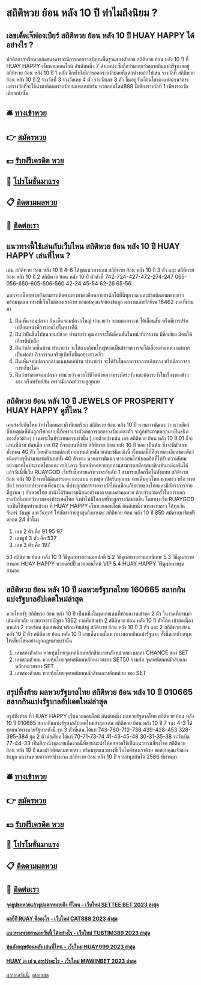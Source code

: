 # สถิติหวย ย้อน หลัง 10 ปี ทำไมถึงนิยม ?
## เลขเด็ดเจ๊ฟองเบียร์ สถิติหวย ย้อน หลัง 10 ปี HUAY HAPPY ได้อย่างไร ?
ปกติสลากหรือหวยสดธนาคารจะมีการออกรางวัลบนพื้นฐานของตัวเลข สถิติหวย ย้อน หลัง 10 ปี ที่ HUAY HAPPY เว็บหวยออนไลน์ อันดับหนึ่ง 7 ตำแหน่ง ซึ่งถือว่ามากกว่าสลากกินแบ่งรัฐบาลอยู่ สถิติหวย ย้อน หลัง 10 ปี 1 หลัก อีกทั้งยังมีการออกรางวัลย่อยที่แตกต่างออกไปเช่น รางวัลที่ สถิติหวย ย้อน หลัง 10 ปี 2 รางวัลที่ 3 รางวัลเลข 4 ตัว รางวัลเลข 3 ตัว ขึ้นอยู่กับเงื่อนไขของแต่ละธนาคาร แต่รางวัลที่จะใช้นำมาคิดผลรางวัลบนแพลตฟอร์ม หวยออนไลน์888 มีเพียงรางวัลที่ 1 เพียงรางวัลเดียวเท่านั้น

## 🛎 [ทางเข้าหวย](https://bit.ly/3BG5bNw)
## 👉 [สมัครหวย](https://bit.ly/3BG5bNw)
## 💵 [รับฟรีเครดิต หวย](https://bit.ly/3C3mvgS)
## 👑 [โปรโมชั่นมาแรง](https://bit.ly/3C3mvgS)
## 📋 [ติดตามผลหวย](https://bit.ly/3C3mvgS)
## 📱 [ติดต่อเรา](https://bit.ly/3C3mvgS)

## แนวทางนี้ใช้เล่นกับเว็บไหน สถิติหวย ย้อน หลัง 10 ปี HUAY HAPPY เล่นที่ไหน ?
เด่น สถิติหวย ย้อน หลัง 10 ปี 4-6 ได้ชุดแนวทางเลข สถิติหวย ย้อน หลัง 10 ปี 3 ตัว และ สถิติหวย ย้อน หลัง 10 ปี 2 สถิติหวย ย้อน หลัง 10 ปี ตัวดังนี้
742-724-427-472-274-247
065-056-650-605-506-560
42-24
45-54
62-26
65-56

นอกจากนี้คอหวยยังสามารถติดตามหวยซองอีกหลายสำนักได้ที่นี่ทุกงวด และฝากติดตามหวยลาว พร้อมชุดแนวทางที่เว็บไซต์ของเราด้วย
ขอขอบคุณเจ้าของข้อมูล
ผลงานเลขทักษิณ 16462 งวดที่ผ่านมา
1. ฝันเห็นจอมปลวก ฝันเห็นจอมปลวกใหญ่ ทำนายว่า จะหมดเคราะห์ ได้เลื่อนขั้น หรือมีการปรับเปลี่ยนหน้าที่การงานไปในทางที่ดี
2. ฝันว่าปีนขึ้นไปบนจอมปลวก ทำนายว่า คุณอาจจะได้เลื่อนขั้นในหน้าที่การงาน มีชื่อเสียง มีคนให้เกียรตินับถือ
3. ฝันว่าปลวกขึ้นบ้าน ทำนายว่า จะได้ลาภก้อนใหญ่หากเป็นข้าราชการจะได้เลื่อนตำแหน่ง แต่หากเป็นพ่อค้า กิจการจะเจริญเติบโตขึ้นอย่างรวดเร็ว
4. ฝันเห็นจอมปลวกกลางถนนนอกบ้าน ทำนายว่า จะได้รับโชคลาภจากการเดินทาง หรือมีลาภจากการเสี่ยงโชค
5. ฝันว่าทำลายจอมปลวก ทำนายว่า ควรใช้ชีวิตด้วยความระมัดระวัง และต้องระวังในเรื่องของข้าวของ หรือทรัพย์สิน เพราะมีเกณฑ์ว่าจะสูญหาย

## สถิติหวย ย้อน หลัง 10 ปี JEWELS OF PROSPERITY HUAY HAPPY ดูที่ไหน ?
เคยสงสัยกันไหมว่าทำไมคนลาวถึงนิยมเรียก สถิติหวย ย้อน หลัง 10 ปี หวยลาวพัฒนา ว่า หวยสัตว์ ซึ่งเหตุผลที่มันถูกเรียกแบบนี้ก็เพราะว่าตัวเลขการออกรางวัลแต่ละตัว จะถูกประกาศออกมาเป็นชนิดของสัตว์ต่างๆ ( เฉพาะในประเทศลาวเท่านั้น ) ยกตัวอย่างเช่น เลข สถิติหวย ย้อน หลัง 10 ปี 01 ก็จะแทนที่ด้วย ปลาเล็ก เลข 02 ก็จะแทนที่ด้วย สถิติหวย ย้อน หลัง 10 ปี หอย เป็นต้น ซึ่งจะมีตัวเลขทั้งหมด 40 ตัว โดยตัวเลขแต่ละตัวจะแทนด้วยสัตว์แต่ละชนิด ดังนี้
ทั้งหมดนี้ก็คือรายละเอียดของสัตว์ชนิดต่างๆที่นำมาแทนตัวเลขทั้ง 40 ตัวของ หวยลาวพัฒนา หวยออนไลน์ยอดฮิตที่ได้รับความนิยมอย่างมากในประเทศไทยและ สปป.ลาว ซึ่งเหล่าคอหวยทุกท่านสามารถสมัครสมาชิกเข้ามาเดิมพันได้แล้ววันนี้ที่เว็บ RUAYGOD เว็บรับซื้อหวยครบวงจรอันดับ 1 สามารถเลือกซื้อได้ทั้งแบบ สถิติหวย ย้อน หลัง 10 ปี หวยใต้ดินธรรมดา และแบบ หวยชุด เปิดรับทุกเลข จ่ายเต็มทุกโพย
หวยลาว หรือ หวยสัตว์ หวยจากประเทศเพื่อนบ้าน ที่ประยุกต์การจ่ายรางวัลให้เหมือนกับหวยของไทยและมีอัตราการจ่ายที่สูงพอ ๆ กับหวยไทย กำลังได้รับความนิยมอย่างมากจากเหล่าคอหวย ด้วยจำนวนครั้งในการออกรางวัลที่มากกว่าหวยของประเทศไทย จึงทำให้มีโอกาสที่จะถูกรางวัลมากขึ้น โดยทางเว็บ RUAYGOD จะเปิดให้ทุกท่านเข้ามา ที่ HUAY HAPPY เว็บหวยออนไลน์ อันดับหนึ่ง แทงหวยลาว ได้ทุกวันจันทร์ วันพุธ และวันศุกร์ ให้อัตราจ่ายสูงสุดถึงบาทละ สถิติหวย ย้อน หลัง 10 ปี 850 สมัครสมาชิกฟรีตลอด 24 ชั่วโมง
1. เลข 2 ตัว คือ 91 95 97
2. เลขธูป 3 ตัว คือ 537
3. เลข 3 ตัว คือ 197

5.1 สถิติหวย ย้อน หลัง 10 ปี วิธีดูผลหวยฮานอยปกติ
5.2 วิธีดูผลหวยฮานอยพิเศษ
5.3 วิธีดูผลหวยฮานอย HUAY HAPPY หวยแฮปปี้ หวยออนไลน์ VIP
5.4 HUAY HAPPY วิธีดูผลหวยชุดฮานอย

## สถิติหวย ย้อน หลัง 10 ปี ผลหวยรัฐบาลไทย 160665 สลากกินแบ่งรัฐบาลอัปเดตใหม่ล่าสุด
หวยไทยรัฐ สถิติหวย ย้อน หลัง 10 ปี เป็นหนึ่งในชุดเลขเด่นที่ทำผลงานเข้าชุด 2 ตัว ในงวดที่ผ่านมา เช่นเดียวกับ หวยอาจารย์บัญชา 1362 งวดที่แล้วเข้า 2 สถิติหวย ย้อน หลัง 10 ปี ตัวโต๊ด เข้าต่อเนื่องมาแล้ว 2 งวดซ้อน ชุดเลขเด่น พร้อมจับเข้าคู่ สถิติหวย ย้อน หลัง 10 ปี 3 ตัว และ 2 สถิติหวย ย้อน หลัง 10 ปี ตัว สถิติหวย ย้อน หลัง 10 ปี เลขเด็ดงวดนี้แนวทางสลากกินแบ่งรัฐบาล ทั้งนี้ขอสนับสนุนให้เสี่ยงโชคอย่างถูกกฎหมายเท่านั้น
1. เลขสองตัวล่าง หวยหุ้นไทยจุดทศนิยมหลักสิบและหลักหน่วยของผลค่า CHANGE ของ SET
2. เลขสามตัวบน หวยหุ้นไทยจุดทศนิยมหลักหน่วยของ SET50 รวมกับ จุดทศนิยมหลักสิบและหลักหน่วยของ SET
3. เลขสองตัวบน หวยหุ้นไทยจุดทศนิยมหลักสิบและหลักหน่วย ของ SET

## สรุปทิ้งท้าย ผลหวยรัฐบาลไทย สถิติหวย ย้อน หลัง 10 ปี 010665 สลากกินแบ่งรัฐบาลอัปเดตใหม่ล่าสุด
สรุปทิ้งท้าย ที่ HUAY HAPPY เว็บหวยออนไลน์ อันดับหนึ่ง ผลหวยรัฐบาลไทย สถิติหวย ย้อน หลัง 10 ปี 010665 สลากกินแบ่งรัฐบาลอัปเดตใหม่ล่าสุด เด่น สถิติหวย ย้อน หลัง 10 ปี 7 รอง 4-3 ได้ชุดแนวทางหวยรัฐบาลดังนี้
ชุด 3 ตัวที่เด่น ได้แก่
743-760-712-738
439-428-453
328-395-384
ชุด 2 ตัวน่าเสี่ยง ได้แก่
70-71-73-74
41-43-45-48
30-31-35-38
ระวังเบิ้ล
77-44-33
เป็นอีกหนึ่งชุดเลขเด็ดงวดนี้ที่ขอแนะนำให้คอหวยใช้เป็นแนวทางเสี่ยงโชค สถิติหวย ย้อน หลัง 10 ปี และฝากติดตามหวยลาว พร้อมชุดแนวทางที่เว็บไซต์ของเราด้วย
ขอขอบคุณเจ้าของข้อมูล
ผลงานหวยอาจารย์ช้างงวด สถิติหวย ย้อน หลัง 10 ปี รวมสนุกกันได้ 2566 ที่ผ่านมา


## 🛎 [ทางเข้าหวย](https://bit.ly/3BG5bNw)
## 👉 [สมัครหวย](https://bit.ly/3BG5bNw)
## 💵 [รับฟรีเครดิต หวย](https://bit.ly/3C3mvgS)
## 👑 [โปรโมชั่นมาแรง](https://bit.ly/3C3mvgS)
## 📋 [ติดตามผลหวย](https://bit.ly/3C3mvgS)
## 📱 [ติดต่อเรา](https://bit.ly/3C3mvgS)

#### [จุดธูปขอหวยแล้วธูปแตกหมายถึง ที่ไหน - เว็บใหม่ SETTEE BET 2023 ล่าสุด](https://atom.io/themes/จุดธูปขอหวยแล้วธูปแตกหมายถึง%20ที่ไหน%20-%20เว็บใหม่%20settee%20bet%202023%20ล่าสุด)
#### [ผลยี่กี RUAY คืออะไร - เว็บใหม่ CAT888 2023 ล่าสุด](https://atom.io/themes/ผลยี่กี%20ruay%20คืออะไร%20-%20เว็บใหม่%20cat888%202023%20ล่าสุด)
#### [แนวทางหวยฮานอยวันนี้ ได้อย่างไร - เว็บใหม่ TUBTIM389 2023 ล่าสุด](https://atom.io/themes/แนวทางหวยฮานอยวันนี้%20ได้อย่างไร%20-%20เว็บใหม่%20tubtim389%202023%20ล่าสุด)
#### [หุ้นอังกฤษย้อนหลัง เล่นที่ไหน - เว็บใหม่ HUAY999 2023 ล่าสุด](https://atom.io/themes/หุ้นอังกฤษย้อนหลัง%20เล่นที่ไหน%20-%20เว็บใหม่%20huay999%202023%20ล่าสุด)
#### [HUAY เอ เย่ น สรุปว่าอะไร - เว็บใหม่ MAWINBET 2023 ล่าสุด](https://atom.io/themes/huay%20เอ%20เย่%20น%20สรุปว่าอะไร%20-%20เว็บใหม่%20mawinbet%202023%20ล่าสุด)

[ผลบอลวันนี้](https://siamsport.tv "ผลบอลวันนี้"), [ดูบอลสด](https://siamsport.tv/ดูบอลสด "ดูบอลสด")